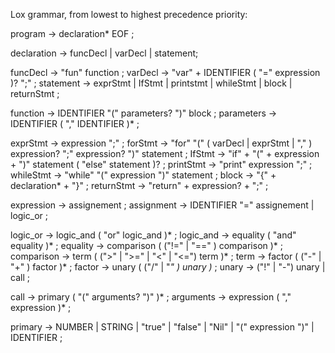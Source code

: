 Lox grammar, from lowest to highest precedence priority:

program -> declaration* EOF ;

declaration -> funcDecl | varDecl | statement;

funcDecl -> "fun" function ;
varDecl -> "var" + IDENTIFIER ( "=" expression )? ";" ;
statement -> exprStmt | IfStmt | printstmt | whileStmt | block | returnStmt ;

function -> IDENTIFIER "(" parameters? ")" block ;
parameters -> IDENTIFIER ( "," IDENTIFIER )* ;

exprStmt -> expression ";" ;
forStmt -> "for" "(" ( varDecl | exprStmt | "," ) expression? ";" expression? ")" statement ;
IfStmt -> "if" + "(" + expression + ")" statement ( "else" statement )? ;
printStmt -> "print" expression ";" ;
whileStmt -> "while" "(" expression ")" statement ;
block -> "{" + declaration* + "}" ;
returnStmt -> "return" + expression? + ";" ;

expression -> assignement ;
assignment -> IDENTIFIER "=" assignement | logic_or ;

logic_or -> logic_and ( "or" logic_and )* ;
logic_and -> equality ( "and" equality )* ;
equality -> comparison ( ("!=" | "==" ) comparison )* ;
comparison -> term ( (">" | ">=" | "<" | "<=") term )* ;
term -> factor ( ("-" | "+" ) factor )* ;
factor -> unary ( ("/" | "*" ) unary )* ;
unary -> ("!" | "-") unary | call ;

call -> primary ( "(" arguments? ")" )* ;
arguments -> expression ( "," expression )* ;

primary -> NUMBER | STRING | "true" | "false" | "Nil" | "(" expression ")" | IDENTIFIER ;
